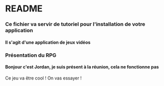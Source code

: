 # README

### Ce fichier va servir de tutoriel pour l'installation de votre application

#### Il s'agit d'une application de jeux vidéos

### Présentation du RPG

#### Bonjour c'est Jordan, je suis présent à la réunion, cela ne fonctionne pas

Ce jeu va être cool !
On vas essayer !
